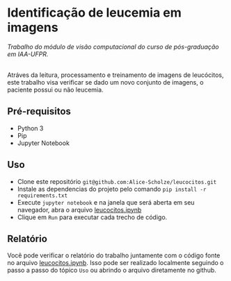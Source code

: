 # Identificação de leucemia em imagens

*Trabalho do módulo de visão computacional do curso de pós-graduação em IAA-UFPR.* <br><br>

Atráves da leitura, processamento e treinamento de imagens de leucócitos, este trabalho visa verificar se dado um novo conjunto de imagens, o paciente possui ou não leucemia. <br>

## Pré-requisitos

- Python 3
- Pip
- Jupyter Notebook

## Uso

- Clone este repositório `git@github.com:Alice-Scholze/leucocitos.git`
- Instale as dependencias do projeto pelo comando `pip install -r requirements.txt`
- Execute `jupyter notebook` e na janela que será aberta em seu navegador, abra o arquivo [leucocitos.ipynb](./leucocitos.ipynb)
- Clique em `Run` para executar cada trecho de código.

## Relatório

Você pode verificar o relatório do trabalho juntamente com o código fonte no arquivo [leucocitos.ipynb](./leucocitos.ipynb). Isso pode ser realizado localmente seguindo o passo a passo do tópico `Uso` ou abrindo o arquivo diretamente no github.
